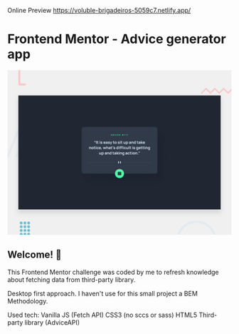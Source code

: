 Online Preview https://voluble-brigadeiros-5059c7.netlify.app/
# Frontend Mentor - Advice generator app

![Design preview for the Advice generator app coding challenge](./design/desktop-preview.jpg)

## Welcome! 👋

This Frontend Mentor challenge was coded by me to refresh knowledge about fetching data from third-party library. 

Desktop first approach. I haven't use for this small project a BEM Methodology.

Used tech: 
Vanilla JS (Fetch API)
CSS3 (no sccs or sass)
HTML5
Third-party library (AdviceAPI)
